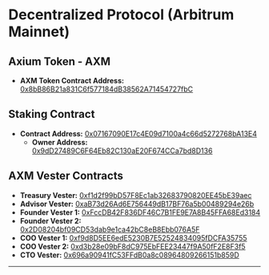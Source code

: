 # Decentralized Protocol (Arbitrum Mainnet)

## Axium Token - AXM

- **AXM Token Contract Address:** [0x8bB86B21a831C6f577184dB38562A71454727fbC](https://arbiscan.io/address/0x8bB86B21a831C6f577184dB38562A71454727fbC#code)

## Staking Contract

- **Contract Address:** [0x07167090E17c4E09d7100a4c66d5272768bA13E4](https://arbiscan.io/address/0x07167090E17c4E09d7100a4c66d5272768bA13E4#code)
  - **Owner Address:** [0x9dD27489C6F64Eb82C130aE20F674CCa7bd8D136](https://arbiscan.io/address/0x9dD27489C6F64Eb82C130aE20F674CCa7bd8D136)

## AXM Vester Contracts

- **Treasury Vester:** [0xf1d2f99bD57F8Ec1ab32683790820EE45bE39aec](https://arbiscan.io/address/0xf1d2f99bD57F8Ec1ab32683790820EE45bE39aec#code)
- **Advisor Vester:** [0xaB73d26Ad6E756449dB17BF76a5b00489294e26b](https://arbiscan.io/address/0xaB73d26Ad6E756449dB17BF76a5b00489294e26b#code)
- **Founder Vester 1:** [0xFccDB42F836DF46C7B1FE9E7A8B45FFA68Ed3184](https://arbiscan.io/address/0xFccDB42F836DF46C7B1FE9E7A8B45FFA68Ed3184#code)
- **Founder Vester 2:** [0x2D08204bf09CD53dab9e1ca42bC8eB8Ebb076A5F](https://arbiscan.io/address/0x2D08204bf09CD53dab9e1ca42bC8eB8Ebb076A5F#code)
- **COO Vester 1:** [0xf9d8D5EE6edE5230B7E52524834095fDCFA35755](https://arbiscan.io/address/0xf9d8D5EE6edE5230B7E52524834095fDCFA35755#code)
- **COO Vester 2:** [0xd3b28e09bF8dC975EbFEE23447f9A50fF2E8F3f5](https://arbiscan.io/address/0xd3b28e09bF8dC975EbFEE23447f9A50fF2E8F3f5#code)
- **CTO Vester:** [0x696a90941fC53FFdB0a8c08964809266151b859D](https://arbiscan.io/address/0x696a90941fC53FFdB0a8c08964809266151b859D#code)

---
